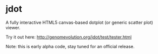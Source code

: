 jdot
====

A fully interactive HTML5 canvas-based dotplot (or generic scatter plot) viewer.

Try it out here:  http://genomevolution.org/jdot/test/tester.html

Note: this is early alpha code, stay tuned for an official release.

